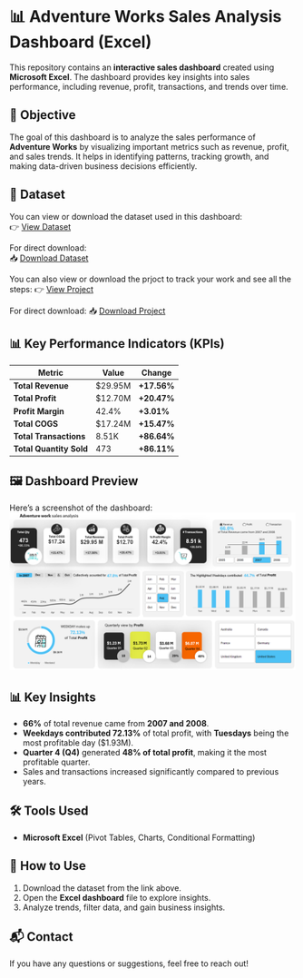 # 📊 Adventure Works Sales Analysis Dashboard (Excel)

This repository contains an **interactive sales dashboard** created using **Microsoft Excel**. The dashboard provides key insights into sales performance, including revenue, profit, transactions, and trends over time.

## 🚀 Objective  
The goal of this dashboard is to analyze the sales performance of **Adventure Works** by visualizing important metrics such as revenue, profit, and sales trends. It helps in identifying patterns, tracking growth, and making data-driven business decisions efficiently.

## 📂 Dataset  
You can view or download the dataset used in this dashboard:  
👉 [View Dataset](https://github.com/Omar2Raafat/Adventure-work-Dashboard/blob/main/AdventureWorks.xlsx)  

For direct download:  
📥 [Download Dataset](https://github.com/Omar2Raafat/Adventure-work-Dashboard/raw/main/AdventureWorks.xlsx)  

You can also view or download the prjoct to track your work and see all the steps:
👉 [View Project](https://github.com/Omar2Raafat/Adventure-work-Dashboard/blob/main/project%204%20.xlsx)

For direct download:
📥 [Download Project](https://github.com/Omar2Raafat/Adventure-work-Dashboard/raw/main/project%204%20.xlsx)


## 📊 Key Performance Indicators (KPIs)  
| **Metric**         | **Value**  | **Change** |
|--------------------|-----------|------------|
| **Total Revenue**  | $29.95M   | **+17.56%** |
| **Total Profit**   | $12.70M   | **+20.47%** |
| **Profit Margin**  | 42.4%     | **+3.01%**  |
| **Total COGS**     | $17.24M   | **+15.47%** |
| **Total Transactions** | 8.51K  | **+86.64%** |
| **Total Quantity Sold** | 473  | **+86.11%** |

## 🖼 Dashboard Preview  
Here’s a screenshot of the dashboard:  
![Adventure Works Dashboard](https://github.com/Omar2Raafat/Adventure-work-Dashboard/blob/main/Screenshot%202025-02-23%20203705.png)  

## 📊 Key Insights  
- **66%** of total revenue came from **2007 and 2008**.  
- **Weekdays contributed 72.13%** of total profit, with **Tuesdays** being the most profitable day ($1.93M).  
- **Quarter 4 (Q4)** generated **48% of total profit**, making it the most profitable quarter.  
- Sales and transactions increased significantly compared to previous years.  

## 🛠 Tools Used  
- **Microsoft Excel** (Pivot Tables, Charts, Conditional Formatting)  

## 📌 How to Use  
1. Download the dataset from the link above.  
2. Open the **Excel dashboard** file to explore insights.  
3. Analyze trends, filter data, and gain business insights.  

## 📬 Contact  
If you have any questions or suggestions, feel free to reach out!  
